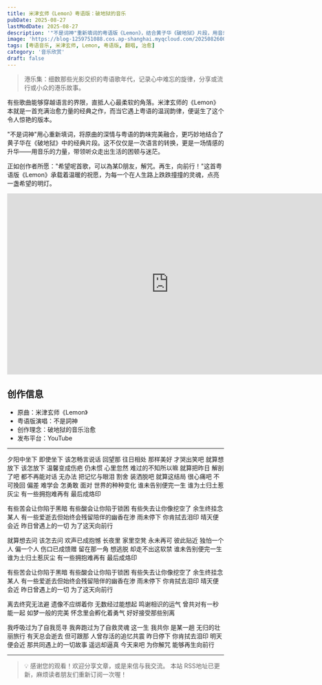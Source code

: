 ```yaml
---
title: 米津玄师《Lemon》粤语版：破地狱的音乐
pubDate: 2025-08-27
lastModDate: 2025-08-27
description: '"不是词神"重新填词的粤语版《Lemon》，结合黄子华《破地狱》片段，用音乐为朋友解咒，点亮希望明灯。'
image: 'https://blog-1259751088.cos.ap-shanghai.myqcloud.com/20250826003909110.webp?imageSlim'
tags: [粤语音乐, 米津玄师, Lemon, 粤语版, 翻唱, 治愈]
category: '音乐欣赏'
draft: false
---
```


> 港乐集：细数那些光影交织的粤语歌年代，记录心中难忘的旋律，分享或流行或小众的港乐故事。

有些歌曲能够穿越语言的界限，直抵人心最柔软的角落。米津玄师的《Lemon》本就是一首充满治愈力量的经典之作，而当它遇上粤语的温润韵律，便诞生了这个令人惊艳的版本。

"不是词神"用心重新填词，将原曲的深情与粤语的韵味完美融合，更巧妙地结合了黄子华在《破地狱》中的经典片段。这不仅仅是一次语言的转换，更是一场情感的升华——用音乐的力量，带领听众走出生活的困顿与迷茫。

正如创作者所愿："希望呢首歌，可以為某D朋友，解咒。再生，向前行！"这首粤语版《Lemon》承载着温暖的祝愿，为每一个在人生路上跌跌撞撞的灵魂，点亮一盏希望的明灯。

<iframe width="750" height="420" src="https://www.youtube.com/embed/-HiutMRTpE4?si=YZjn2XZNfbRAj0wb" title="YouTube video player" frameborder="0" allow="accelerometer; autoplay; clipboard-write; encrypted-media; gyroscope; picture-in-picture; web-share" referrerpolicy="strict-origin-when-cross-origin" allowfullscreen></iframe>

## 创作信息

- 原曲：米津玄师《Lemon》
- 粤语版演唱：不是詞神
- 创作理念：破地狱的音乐治愈
- 发布平台：YouTube

---

夕阳中坐下
即使坐下 该怎畅言说话
回望那 往日相处
那样美好 才哭出笑吧
就算想放下 该怎放下
温馨变成伤疤
仍未惯 心里忽然
难过的不知所以嘛
就算把昨日 解剖了吧
都不再能对话
无办法 把记忆与眼泪
割舍 装洒脱吧
就算这结局 很心痛吧
不可挽回 偏差
难学会 怎勇敢 面对
世界的种种变化
谁未告别便完一生
谁为土归土惹灰尘
有一些拥抱难再有
最后成烙印

有些苦会让你陷于黑暗
有些酸会让你陷于锁困
有些失去让你像挖空了
余生终挂念某人
有一些爱逝去但始终会残留陪伴的幽香在渗
雨未停下 你肯拭去泪印
晴天便会近
昨日曾遇上的一切
为了这天向前行

就算想去问 该怎去问
欢声已成抱憾
长夜里 家里空凳
永未再可 彼此贴近
独怕一个人 偏一个人
伤口已成馈赠
留在那一角 想逃脱
却走不出这软禁
谁未告别便完一生
谁为土归土惹灰尘
有一些拥抱难再有
最后成烙印

有些苦会让你陷于黑暗
有些酸会让你陷于锁困
有些失去让你像挖空了
余生终挂念某人
有一些爱逝去但始终会残留陪伴的幽香在渗
雨未停下 你肯拭去泪印
晴天便会近
昨日曾遇上的一切
为了这天向前行

离去终究无法避
遗像不应绑着你
无数经过能想起
鸣谢相识的运气
曾共对有一秒能一起
如梦一般的完美
怀念里会孵化着勇气
好好接受那些别离

我呼吸过为了自我觅寻
我奔跑过为了自救灵魂
这一生 我共你
是某一趟
无归的壮丽旅行
有天总会逝去 但可跟那
人曾存活的追忆共震
昨日停下 你肯拭去泪印
明天便会近
那共同遇上的一切故事
遥远却逼真
今天来吧 为你解咒
能够再生向前行

---

> 💡 感谢您的观看！欢迎分享文章，或是来信与我交流。
> 本站 RSS地址已更新，麻烦读者朋友们重新订阅一次喔！
